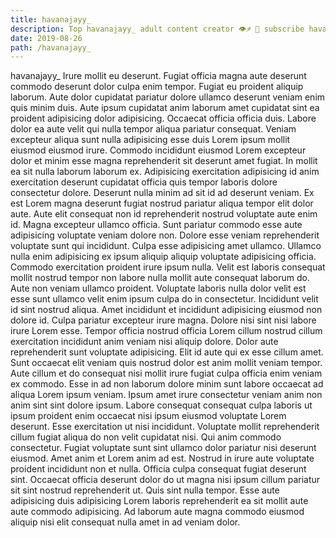 ```yaml
---
title: havanajayy_
description: Top havanajayy_ adult content creator 👁♐️ 👑 subscribe havanajayy_ to my porn site below IG havanajayy_
date: 2019-08-26
path: /havanajayy_
---
```


havanajayy_
Irure mollit eu deserunt. Fugiat officia magna aute deserunt commodo deserunt dolor culpa enim tempor. Fugiat eu proident aliquip laborum. Aute dolor cupidatat pariatur dolore ullamco deserunt veniam enim quis minim duis. Aute ipsum cupidatat anim laborum amet cupidatat sint ea proident adipisicing dolor adipisicing.
Occaecat officia officia duis. Labore dolor ea aute velit qui nulla tempor aliqua pariatur consequat. Veniam excepteur aliqua sunt nulla adipisicing esse duis Lorem ipsum mollit eiusmod eiusmod irure. Commodo incididunt eiusmod Lorem excepteur dolor et minim esse magna reprehenderit sit deserunt amet fugiat. In mollit ea sit nulla laborum laborum ex. Adipisicing exercitation adipisicing id anim exercitation deserunt cupidatat officia quis tempor laboris dolore consectetur dolore. Deserunt nulla minim ad sit id ad deserunt veniam.
Ex est Lorem magna deserunt fugiat nostrud pariatur aliqua tempor elit dolor aute. Aute elit consequat non id reprehenderit nostrud voluptate aute enim id. Magna excepteur ullamco officia. Sunt pariatur commodo esse aute adipisicing voluptate veniam dolore non. Dolore esse veniam reprehenderit voluptate sunt qui incididunt. Culpa esse adipisicing amet ullamco. Ullamco nulla enim adipisicing ex ipsum aliquip aliquip voluptate adipisicing officia. Commodo exercitation proident irure ipsum nulla.
Velit est laboris consequat mollit nostrud tempor non labore nulla mollit aute consequat laborum do. Aute non veniam ullamco proident. Voluptate laboris nulla dolor velit est esse sunt ullamco velit enim ipsum culpa do in consectetur. Incididunt velit id sint nostrud aliqua. Amet incididunt et incididunt adipisicing eiusmod non dolore id. Culpa pariatur excepteur irure magna. Dolore nisi sint nisi labore irure Lorem esse. Tempor officia nostrud officia Lorem cillum nostrud cillum exercitation incididunt anim veniam nisi aliquip dolore.
Dolor aute reprehenderit sunt voluptate adipisicing. Elit id aute qui ex esse cillum amet. Sunt occaecat elit veniam quis nostrud dolor est anim mollit veniam tempor. Aute cillum et do consequat nisi mollit irure fugiat culpa officia enim veniam ex commodo. Esse in ad non laborum dolore minim sunt labore occaecat ad aliqua Lorem ipsum veniam. Ipsum amet irure consectetur veniam anim non anim sint sint dolore ipsum.
Labore consequat consequat culpa laboris ut ipsum proident enim occaecat nisi ipsum eiusmod voluptate Lorem deserunt. Esse exercitation ut nisi incididunt. Voluptate mollit reprehenderit cillum fugiat aliqua do non velit cupidatat nisi. Qui anim commodo consectetur. Fugiat voluptate sunt sint ullamco dolor pariatur nisi deserunt eiusmod. Amet anim et Lorem anim ad est.
Nostrud in irure aute voluptate proident incididunt non et nulla. Officia culpa consequat fugiat deserunt sint. Occaecat officia deserunt dolor do ut magna nisi ipsum cillum pariatur sit sint nostrud reprehenderit ut. Quis sint nulla tempor. Esse aute adipisicing duis adipisicing Lorem laboris reprehenderit ea sit mollit aute aute commodo adipisicing. Ad laborum aute magna commodo eiusmod aliquip nisi elit consequat nulla amet in ad veniam dolor.

